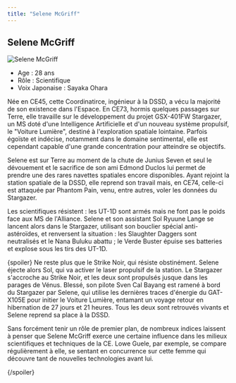 ```yaml
---
title: "Selene McGriff"
---
```


Selene McGriff
--------------


![Selene McGriff](/images/stories/saga/stargazer/persos/selene.jpg)
* Age : 28 ans
* Rôle : Scientifique
* Voix Japonaise : Sayaka Ohara


Née en CE45, cette Coordinatirce, ingénieur à la DSSD, a vécu la majorité de son existence dans l'Espace. En CE73, hormis quelques passages sur Terre, elle travaille sur le développement du projet GSX-401FW Stargazer, un MS doté d'une Intelligence Artificielle et d'un nouveau système propulsif, le "Voiture Lumière", destiné à l'exploration spatiale lointaine. Parfois égoïste et indécise, notamment dans le domaine sentimental, elle est cependant capable d'une grande concentration pour atteindre se objectifs.


Selene est sur Terre au moment de la chute de Junius Seven et seul le dévouement et le sacrifice de son ami Edmond Duclos lui permet de prendre une des rares navettes spatiales encore disponibles. Ayant rejoint la station spatiale de la DSSD, elle reprend son travail mais, en CE74, celle-ci est attaquée par Phantom Pain, venu, entre autres, voler les données du Stargazer.


Les scientifiques résistent : les UT-1D sont armés mais ne font pas le poids face aux MS de l'Alliance. Selene et son assistant Sol Ryuune Lange se lancent alors dans le Stargazer, utilisant son bouclier spécial anti-astéroïdes, et renversent la situation : les Slaughter Daggers sont neutralisés et le Nana Buluku abattu ; le Verde Buster épuise ses batteries et explose sous les tirs des UT-1D. 


{spoiler}
Ne reste plus que le Strike Noir, qui résiste obstinément. Selene éjecte alors Sol, qui va activer le laser propulsif de la station. Le Stargazer s'accroche au Strike Noir, et les deux sont propulsés jusque dans les parages de Vénus. Blessé, son pilote Sven Cal Bayang est ramené à bord du Stargazer par Selene, qui utilise les dernières traces d'énergie du GAT-X105E pour initier le Voiture Lumière, entamant un voyage retour en hibernation de 27 jours et 21 heures. Tous les deux sont retrouvés vivants et Selene reprend sa place à la DSSD.


Sans forcément tenir un rôle de premier plan, de nombreux indices laissent à penser que Selene McGriff exerce une certaine influence dans les milieux scientifiques et techniques de la CE. Lowe Guele, par exemple, se compare régulièrement à elle, se sentant en concurrence sur cette femme qui découvre tant de nouvelles technologies avant lui.


{/spoiler}